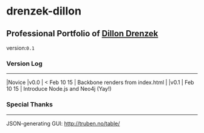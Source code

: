 # drenzek-dillon
## Professional Portfolio of [Dillon Drenzek](dillon.drenzek.com)
version:`0.1`


### Version Log
------------------
|Novice	|v0.0	| < Feb 10 15	| Backbone renders from index.html
|	|v0.1 	|   Feb 10 15   | Introduce Node.js and Neo4j (Yay!)

### Special Thanks
------------------
JSON-generating GUI: 
	http://truben.no/table/
